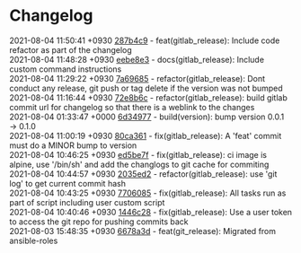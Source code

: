 # Changelog

2021-08-04 11:50:41 +0930 [287b4c9](https://gitlab.com/nofusscomputing/projects/gitlab-ci/-/commit/287b4c954dddfaaf0a66af387676ea438cc80e61) - feat(gitlab_release): Include code refactor as part of the changelog  
2021-08-04 11:48:28 +0930 [eebe8e3](https://gitlab.com/nofusscomputing/projects/gitlab-ci/-/commit/eebe8e30dcb11cd239f35fcb98216b2ae4d20ece) - docs(gitlab_release): Include custom command instructions  
2021-08-04 11:29:22 +0930 [7a69685](https://gitlab.com/nofusscomputing/projects/gitlab-ci/-/commit/7a69685b53cbe5bd7341a176bf63fd17d36bc7f0) - refactor(gitlab_release): Dont conduct any release, git push or tag delete if the version was not bumped  
2021-08-04 11:16:44 +0930 [72e8b6c](https://gitlab.com/nofusscomputing/projects/gitlab-ci/-/commit/72e8b6c84defdb903c5741e3469651987769713f) - refactor(gitlab_release): build gitlab commit url for changelog so that there is a weblink to the changes  
2021-08-04 01:33:47 +0000 [6d34977](https://gitlab.com/nofusscomputing/projects/gitlab-ci/-/commit/6d349774269bcd7c6e406cfe72c78b99f246df7b) - build(version): bump version 0.0.1 → 0.1.0  
2021-08-04 11:00:19 +0930 [80ca361](https://gitlab.com/nofusscomputing/projects/gitlab-ci/-/commit/80ca3618ee56d0f2a2c012416cb6206599a4f3f6) - fix(gitlab_release): A 'feat' commit must do a MINOR bump to version  
2021-08-04 10:46:25 +0930 [ed5be7f](https://gitlab.com/nofusscomputing/projects/gitlab-ci/-/commit/ed5be7fd3c16e86d48e179a2cded53a38f79e1d9) - fix(gitlab_release): ci image is alpine, use '/bin/sh' and add the changlogs to git cache for commiting  
2021-08-04 10:44:57 +0930 [2035ed2](https://gitlab.com/nofusscomputing/projects/gitlab-ci/-/commit/2035ed27af7fc1f3f5b2c42aa5874219fc5fe323) - refactor(gitlab_release): use 'git log' to get current commit hash  
2021-08-04 10:43:25 +0930 [7706085](https://gitlab.com/nofusscomputing/projects/gitlab-ci/-/commit/7706085b09f3cd9b7c09f7f93b182fd425f6525a) - fix(gitlab_release): All tasks run as part of script including user custom script  
2021-08-04 10:40:46 +0930 [1446c28](https://gitlab.com/nofusscomputing/projects/gitlab-ci/-/commit/1446c28ed2bfe2efec99bc2fc83b111717bcb2af) - fix(gitlab_release): Use a user token to access the git repo for pushing commits back  
2021-08-03 15:48:35 +0930 [6678a3d](https://gitlab.com/nofusscomputing/projects/gitlab-ci/-/commit/6678a3dbab2763addc185e766cbaffbc074a6e98) - feat(git_release): Migrated from ansible-roles  
